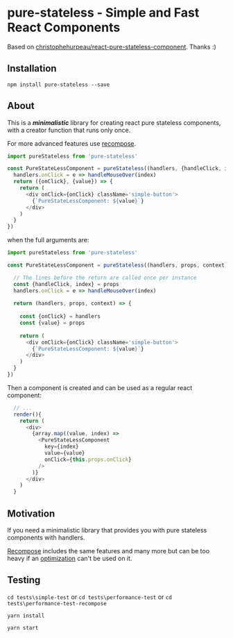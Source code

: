 # pure-stateless - Simple and Fast React Components

Based on [christophehurpeau/react-pure-stateless-component](https://github.com/christophehurpeau/react-pure-stateless-component). Thanks :)

## Installation
`npm install pure-stateless --save`

## About
This is a <b>*minimalistic*</b> library for creating react pure stateless components, with a creator function that runs only once.

For more advanced features use [recompose](https://github.com/acdlite/recompose).

```javascript
import pureStateless from 'pure-stateless'

const PureStateLessComponent = pureStateless((handlers, {handleClick, index}) => {
  handlers.onClick = e => handleMouseOver(index)
  return ({onClick}, {value}) => {
    return (
      <div onClick={onClick} className='simple-button'>
        {`PureStateLessComponent: ${value}`}
      </div>
    )
  }
})
```

when the full arguments are:
```javascript
import pureStateless from 'pure-stateless'

const PureStateLessComponent = pureStateless((handlers, props, context) => {

  // The lines before the return are called once per instance
  const {handleClick, index} = props
  handlers.onClick = e => handleMouseOver(index)
  
  return (handlers, props, context) => {
  
    const {onClick} = handlers
    const {value} = props
    
    return (
      <div onClick={onClick} className='simple-button'>
        {`PureStateLessComponent: ${value}`}
      </div>
    )
  }
})
```
Then a component is created and can be used as a regular react component:
```javascript
  // ...
  render(){
    return (
      <div>
        {array.map((value, index) =>
          <PureStateLessComponent
            key={index}
            value={value}
            onClick={this.props.onClick}
          />
        )}
      </div>
    )
  }
```

## Motivation
If you need a minimalistic library that provides you with pure stateless components with handlers.

[Recompose](https://github.com/acdlite/recompose/blob/master/docs/API.md) includes the same features and many more
but can be too heavy if an [optimization](https://github.com/acdlite/recompose#optimizing-bundle-size) can't be used
on it.

## Testing
`cd tests\simple-test`
or
`cd tests\performance-test`
or
`cd tests\performance-test-recompose`

`yarn install`

`yarn start`